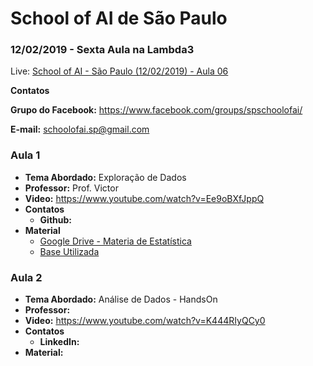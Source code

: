 # School of AI de São Paulo

### 12/02/2019 - Sexta Aula na Lambda3

Live: [School of AI - São Paulo (12/02/2019) - Aula 06](https://www.youtube.com/watch?v=Ee9oBXfJppQ)

**Contatos**

**Grupo do Facebook:** https://www.facebook.com/groups/spschoolofai/

**E-mail:** schoolofai.sp@gmail.com

### Aula 1
  
- **Tema Abordado:** Exploração de Dados
- **Professor:** Prof. Victor
- **Video:** https://www.youtube.com/watch?v=Ee9oBXfJppQ
- **Contatos**
  - **Github:** 
- **Material** 
  - [Google Drive - Materia de Estatística](https://drive.google.com/drive/mobile/folders/10ej_EgM-Oys3NMoVwlmChHdBpX4gmlC3?usp=drive_open&fbclid=IwAR2xQlVKV4pbDuh608BqiDrt8ToZLtQcrpcmIpydx8lyS2D6h6Jo6M36DDE)
  - [Base Utilizada](http://files.grouplens.org/datasets/movielens/ml-20m.zip?fbclid=IwAR1PYVOHj49SP63PcLgy3mtnDt-HBvNeEmxLZfi2pSNYSh02NjniqA-_QjY)

### Aula 2

- **Tema Abordado:** Análise de Dados - HandsOn
- **Professor:** 
- **Video:** https://www.youtube.com/watch?v=K444RIyQCy0
- **Contatos**
  - **LinkedIn:** 
- **Material:**
